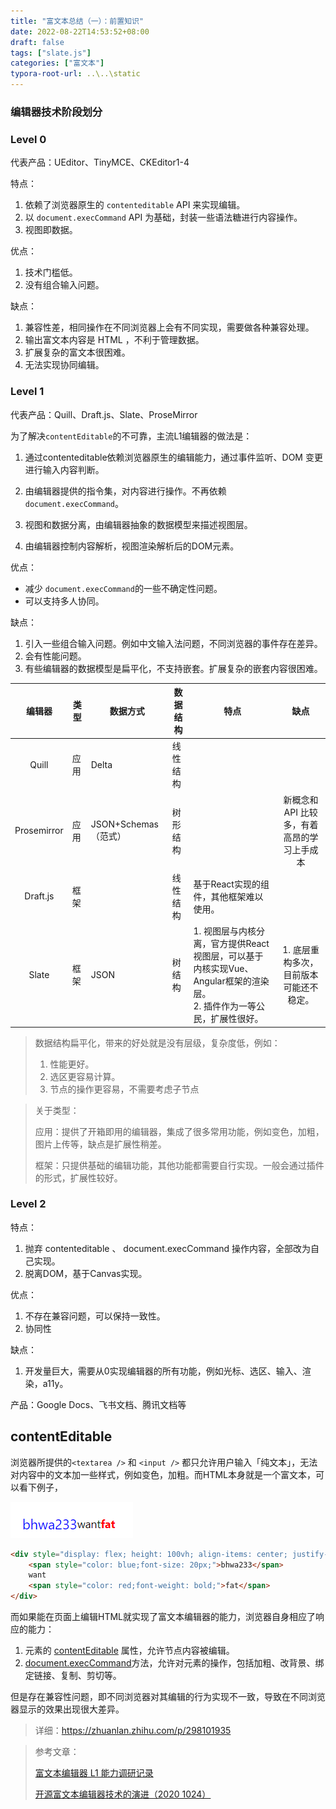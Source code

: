 ```yaml
---
title: "富文本总结（一）：前置知识"
date: 2022-08-22T14:53:52+08:00
draft: false
tags: ["slate.js"]
categories: ["富文本"]
typora-root-url: ..\..\static
---
```


### 编辑器技术阶段划分

### **Level 0**

代表产品：UEditor、TinyMCE、CKEditor1-4

特点：

1. 依赖了浏览器原生的 `contenteditable` API 来实现编辑。
1. 以 `document.execCommand` API 为基础，封装一些语法糖进行内容操作。
2. 视图即数据。

优点：

1. 技术门槛低。
2. 没有组合输入问题。

缺点：

1. 兼容性差，相同操作在不同浏览器上会有不同实现，需要做各种兼容处理。
2. 输出富文本内容是 HTML ，不利于管理数据。
3. 扩展复杂的富文本很困难。
4. 无法实现协同编辑。

### **Level 1** 

代表产品：Quill、Draft.js、Slate、ProseMirror

为了解决`contentEditable`的不可靠，主流L1编辑器的做法是：

1. 通过contenteditable依赖浏览器原生的编辑能力，通过事件监听、DOM 变更进行输入内容判断。
2. 由编辑器提供的指令集，对内容进行操作。不再依赖 `document.execCommand`。
3. 视图和数据分离，由编辑器抽象的数据模型来描述视图层。

2. 由编辑器控制内容解析，视图渲染解析后的DOM元素。

优点：

- 减少 `document.execCommand`的一些不确定性问题。
- 可以支持多人协同。

缺点：

1. 引入一些组合输入问题。例如中文输入法问题，不同浏览器的事件存在差异。
2. 会有性能问题。
3. 有些编辑器的数据模型是扁平化，不支持嵌套。扩展复杂的嵌套内容很困难。



|   编辑器    | 类型 | 数据方式             | 数据结构 | 特点                                                         |                    缺点                     |
| :---------: | ---- | -------------------- | -------- | ------------------------------------------------------------ | :-----------------------------------------: |
|    Quill    | 应用 | Delta                | 线性结构 |                                                              |                                             |
| Prosemirror | 应用 | JSON+Schemas（范式） | 树形结构 |                                                              | 新概念和 API 比较多，有着高昂的学习上手成本 |
|  Draft.js   | 框架 |                      | 线性结构 | 基于React实现的组件，其他框架难以使用。                      |                                             |
|    Slate    | 框架 | JSON                 | 树结构   | 1. 视图层与内核分离，官方提供React视图层，可以基于内核实现Vue、Angular框架的渲染层。<br />2. 插件作为一等公民，扩展性很好。 |   1. 底层重构多次，目前版本可能还不稳定。   |

> 数据结构扁平化，带来的好处就是没有层级，复杂度低，例如：
>
> 1. 性能更好。
> 2. 选区更容易计算。
> 3. 节点的操作更容易，不需要考虑子节点

> 关于类型：
>
> 应用：提供了开箱即用的编辑器，集成了很多常用功能，例如变色，加粗，图片上传等，缺点是扩展性稍差。
>
> 框架：只提供基础的编辑功能，其他功能都需要自行实现。一般会通过插件的形式，扩展性较好。

### Level 2

特点：

1. 抛弃 contenteditable 、 document.execCommand 操作内容，全部改为自己实现。
2. 脱离DOM，基于Canvas实现。

优点：

1. 不存在兼容问题，可以保持一致性。
1. 协同性

缺点：

1. 开发量巨大，需要从0实现编辑器的所有功能，例如光标、选区、输入、渲染，a11y。

产品：Google Docs、飞书文档、腾讯文档等

## contentEditable

浏览器所提供的`<textarea />` 和 `<input />` 都只允许用户输入「纯文本」，无法对内容中的文本加一些样式，例如变色，加粗。而HTML本身就是一个富文本，可以看下例子，

![image-20220822152653281](/images/image-20220822152653281.png)

```html
<div style="display: flex; height: 100vh; align-items: center; justify-content: center;">
    <span style="color: blue;font-size: 20px;">bhwa233</span>
    want
    <span style="color: red;font-weight: bold;">fat</span>
</div>
```

而如果能在页面上编辑HTML就实现了富文本编辑器的能力，浏览器自身相应了响应的能力：

1.  元素的 [contentEditable](https://developer.mozilla.org/zh-CN/docs/Web/HTML/Global_attributes/contenteditable) 属性，允许节点内容被编辑。
2. [document.execCommand](https://developer.mozilla.org/zh-CN/docs/Web/API/Document/execCommand)方法，允许对元素的操作，包括加粗、改背景、绑定链接、复制、剪切等。

但是存在兼容性问题，即不同浏览器对其编辑的行为实现不一致，导致在不同浏览器显示的效果出现很大差异。

> 详细：https://zhuanlan.zhihu.com/p/298101935



> 参考文章：
>
> [富文本编辑器 L1 能力调研记录](https://juejin.cn/post/6954896971370856485#comment)
>
> [开源富文本编辑器技术的演进（2020 1024）](https://zhuanlan.zhihu.com/p/268366406)
